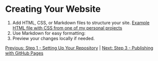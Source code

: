 # Creating Your Website
1. Add HTML, CSS, or Markdown files to structure your site.
[Example HTML file with CSS from one of my personal projects](https://github.com/keysor/Wahlburgers-Beer-Menu/blob/main/index.html)
3. Use Markdown for easy formatting:
4. Preview your changes locally if needed.

[Previous: Step 1 - Setting Up Your Repository](Step_One.md) | [Next: Step 3 - Publishing with GitHub Pages](Step_Two.md)
